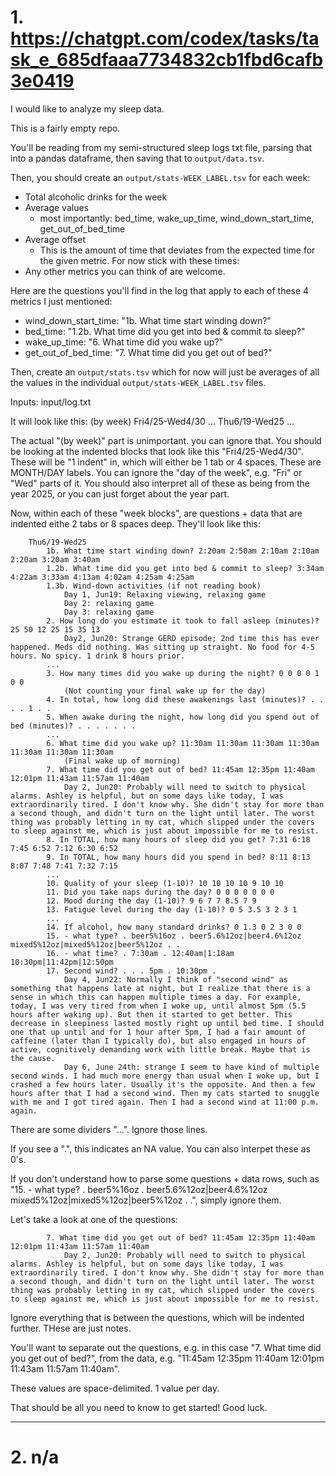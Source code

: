 # 1. https://chatgpt.com/codex/tasks/task_e_685dfaaa7734832cb1fbd6cafb3e0419 
I would like to analyze my sleep data.

This is a fairly empty repo.

You'll be reading from my semi-structured sleep logs txt file, parsing that into a pandas dataframe, then saving that to `output/data.tsv`.

Then, you should create an `output/stats-WEEK_LABEL.tsv` for each week:
- Total alcoholic drinks for the week
- Average values
  - most importantly: bed_time, wake_up_time, wind_down_start_time, get_out_of_bed_time
- Average offset
  - This is the amount of time that deviates from the expected time for the given metric. For now stick with these times:
 - Any other metrics you can think of are welcome.

Here are the questions you'll find in the log that apply to each of these 4 metrics I just mentioned:
- wind_down_start_time: "1b. What time start winding down?"
- bed_time: "1.2b. What time did you get into bed & commit to sleep?"
- wake_up_time: "6. What time did you wake up?"
- get_out_of_bed_time: "7. What time did you get out of bed?"

Then, create an `output/stats.tsv` which for now will just be averages of all the values in the individual `output/stats-WEEK_LABEL.tsv` files.

Inputs:
input/log.txt

It will look like this:
(by week)
    Fri4/25-Wed4/30
        ...
    Thu6/19-Wed25
        ...

The actual "(by week)" part is unimportant. you can ignore that. You should be looking at the indented blocks that look like this "Fri4/25-Wed4/30". These will be "1 indent" in, which will either be 1 tab or 4 spaces. These are MONTH/DAY labels. You can ignore the "day of the week", e.g. "Fri" or "Wed" parts of it. You should also interpret all of these as being from the year 2025, or you can just forget about the year part.

Now, within each of these "week blocks", are questions + data that are indented eithe 2 tabs or 8 spaces deep. They'll look like this:

```
	Thu6/19-Wed25
	    1b. What time start winding down? 2:20am 2:50am 2:10am 2:10am 2:20am 3:20am 3:40am
	    1.2b. What time did you get into bed & commit to sleep? 3:34am 4:22am 3:33am 4:13am 4:02am 4:25am 4:25am
	    1.3b. Wind-down activities (if not reading book)
	        Day 1, Jun19: Relaxing viewing, relaxing game
	        Day 2: relaxing game
	        Day 3: relaxing game
	    2. How long do you estimate it took to fall asleep (minutes)? 25 50 12 25 15 35 13
	        Day2, Jun20: Strange GERD episode; 2nd time this has ever happened. Meds did nothing. Was sitting up straight. No food for 4-5 hours. No spicy. 1 drink 8 hours prior.
	    ...
	    3. How many times did you wake up during the night? 0 0 0 0 1 0 0
	        (Not counting your final wake up for the day)
	    4. In total, how long did these awakenings last (minutes)? . . . . 1 . .
	    5. When awake during the night, how long did you spend out of bed (minutes)? . . . . . . .
	    ...
	    6. What time did you wake up? 11:30am 11:30am 11:30am 11:30am 11:30am 11:30am 11:30am
	        (Final wake up of morning)
	    7. What time did you get out of bed? 11:45am 12:35pm 11:40am 12:01pm 11:43am 11:57am 11:40am
	        Day 2, Jun20: Probably will need to switch to physical alarms. Ashley is helpful, but on some days like today, I was extraordinarily tired. I don't know why. She didn't stay for more than a second though, and didn't turn on the light until later. The worst thing was probably letting in my cat, which slipped under the covers to sleep against me, which is just about impossible for me to resist.
	    8. In TOTAL, how many hours of sleep did you get? 7:31 6:18 7:45 6:52 7:12 6:30 6:52
	    9. In TOTAL, how many hours did you spend in bed? 8:11 8:13 8:07 7:48 7:41 7:32 7:15
	    ...
	    10. Quality of your sleep (1-10)? 10 10 10 10 9 10 10
	    11. Did you take naps during the day? 0 0 0 0 0 0 0
	    12. Mood during the day (1-10)? 9 6 7 7 8.5 7 9
	    13. Fatigue level during the day (1-10)? 0 5 3.5 3 2 3 1
	    ...
	    14. If alcohol, how many standard drinks? 0 1.3 0 2 3 0 0
	    15. - what type? . beer5%16oz . beer5.6%12oz|beer4.6%12oz mixed5%12oz|mixed5%12oz|beer5%12oz . .
	    16. - what time? . 7:30am . 12:40am|1:18am 10:30pm|11:42pm|12:50pm 
	    17. Second wind? . . . 5pm . 10:30pm .
	        Day 4, Jun22: Normally I think of "second wind" as something that happens late at night, but I realize that there is a sense in which this can happen multiple times a day. For example, today, I was very tired from when I woke up, until almost 5pm (5.5 hours after waking up). But then it started to get better. This decrease in sleepiness lasted mostly right up until bed time. I should one that up until and for 1 hour after 5pm, I had a fair amount of caffeine (later than I typically do), but also engaged in hours of active, cognitively demanding work with little break. Maybe that is the cause.
	        Day 6, June 24th: strange I seem to have kind of multiple second winds. I had much more energy than usual when I woke up, but I crashed a few hours later. Usually it's the opposite. And then a few hours after that I had a second wind. Then my cats started to snuggle with me and I got tired again. Then I had a second wind at 11:00 p.m. again.
```

There are some dividers "...". Ignore those lines.

If you see a ".", this indicates an NA value. You can also interpet these as 0's.

If you don't understand how to parse some questions + data rows, such as "15. - what type? . beer5%16oz . beer5.6%12oz|beer4.6%12oz mixed5%12oz|mixed5%12oz|beer5%12oz . .", simply ignore them.

Let's take a look at one of the questions:
```
	    7. What time did you get out of bed? 11:45am 12:35pm 11:40am 12:01pm 11:43am 11:57am 11:40am
	        Day 2, Jun20: Probably will need to switch to physical alarms. Ashley is helpful, but on some days like today, I was extraordinarily tired. I don't know why. She didn't stay for more than a second though, and didn't turn on the light until later. The worst thing was probably letting in my cat, which slipped under the covers to sleep against me, which is just about impossible for me to resist.
```
Ignore everything that is between the questions, which will be indented further. THese are just notes.

You'll want to separate out the questions, e.g. in this case "7. What time did you get out of bed?", from the data, e.g. "11:45am 12:35pm 11:40am 12:01pm 11:43am 11:57am 11:40am".

These values are space-delimited. 1 value per day.

That should be all you need to know to get started! Good luck.

------------------------------------------------------------------------------------------------------------------------

# 2. n/a
